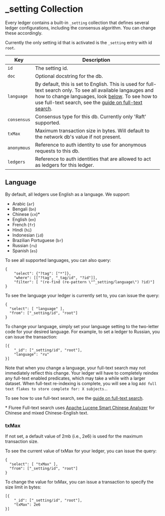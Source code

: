 # _setting Collection

Every ledger contains a built-in `_setting` collection that defines several ledger configurations, including the consensus algorithm. You can change these accordingly.

Currently the only setting id that is activated is the `_setting` entry with id `root`.

Key | Description
---|---
`id` | The setting id.
`doc` | Optional docstring for the db.
`language` | By default, this is set to English. This is used for full-text search only. To see all available langauges and how to change languages, look [below](#languages). To see how to use full-text search, see the [guide on full-text search](/guides/analytical-queries/full-text-search).
`consensus` | Consensus type for this db. Currently only 'Raft' supported.
`txMax` | Maximum transaction size in bytes. Will default to the network db's value if not present.
`anonymous` | Reference to auth identity to use for anonymous requests to this db.
`ledgers` | Reference to auth identities that are allowed to act as ledgers for this ledger.

## Language

By default, all ledgers use English as a language. We support:

- Arabic (`ar`)
- Bengali (`bn`)
- Chinese (`cn`)*
- English (`en`)
- French (`fr`)
- Hindi (`hi`)
- Indonesian (`id`)
- Brazilian Portuguese (`br`)
- Russian (`ru`)
- Spanish (`es`)

To see all supported languages, you can also query:

```all
{
    "select": {"?tag": ["*"]},
    "where": [["?tag", "_tag/id", "?id"]],
    "filter": [ "(re-find (re-pattern \"^_setting/language\") ?id)"]
}
```

To see the language your ledger is currently set to, you can issue the query:

```all
{
  "select": [ "language" ],
  "from": ["_setting/id", "root"]
}
```

To change your language, simply set your language setting to the two-letter code for your desired language. For example, to set a ledger to Russian, you can issue the transaction:

```all
[{
    "_id": ["_setting/id", "root"],
    "language": "ru" 
}]
```

Note that when you change a language, your full-text search may not immediately reflect this change. Your ledger will have to completely reindex any full-text enabled predicates, which may take a while with a larger dataset. When full-text re-indexing is complete, you will see a log `Add full text flakes to store complete for: X subjects.`.

To see how to use full-text search, see the [guide on full-text search](/guides/analytical-queries/full-text-search).

\* Fluree Full-text search uses [Apache Lucene Smart Chinese Analyzer](https://lucene.apache.org/core/4_0_0/analyzers-smartcn/org/apache/lucene/analysis/cn/smart/SmartChineseAnalyzer.html) for Chinese and mixed Chinese-English text.

### txMax

If not set, a default value of 2mb (i.e., 2e6) is used for the maximum transaction size.

To see the current value of txMax for your ledger, you can issue the query:

```all
{
  "select": [ "txMax" ],
  "from": ["_setting/id", "root"]
}
```

To change the value for txMax, you can issue a transaction to specify the size limit in bytes:

```all
[{
    "_id": ["_setting/id", "root"],
    "txMax": 2e6 
}]
```
